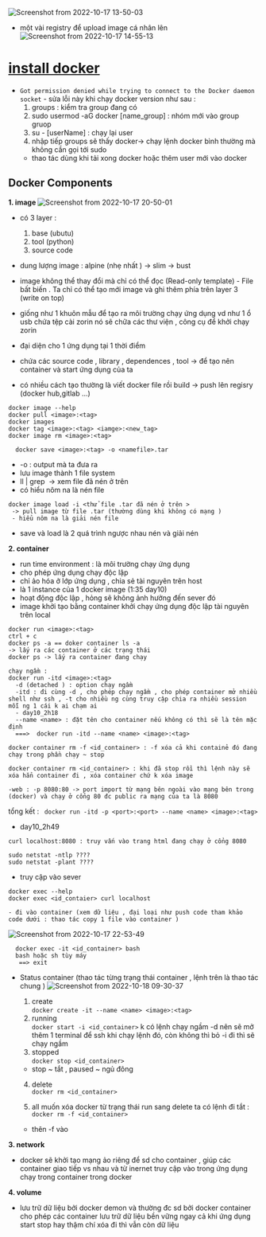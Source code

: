![Screenshot from 2022-10-17 13-50-03](https://user-images.githubusercontent.com/96046778/196108116-847469f3-6b2f-46bc-8e9d-c9bd969abc53.png)  

- một vài registry để upload image cá nhân lên    
![Screenshot from 2022-10-17 14-55-13](https://user-images.githubusercontent.com/96046778/196120640-3c329cba-9654-4147-a9bf-6562528a3ab8.png)

# [install docker](https://docs.docker.com/engine/install/ubuntu/) 
- `Got permission denied while trying to connect to the Docker daemon socket` - sửa lỗi này khi chạy docker version như sau : 
  1. groups : kiểm tra group đang có 
  2. sudo usermod -aG docker [name_group] : nhóm mới vào group gruop 
  3. su - [userName] : chạy lại user
  4. nhập tiếp groups sẽ thấy docker-> chạy lệnh docker bình thường mà không cần gọi tới sudo 
  - thao tác dùng khi tải xong docker hoặc thêm user mới vào docker 

## Docker Components
<b>1. image </b >
![Screenshot from 2022-10-17 20-50-01](https://user-images.githubusercontent.com/96046778/196194789-a2664909-1375-4e2d-9ccd-9644677ca7fa.png)

  - có 3 layer : 
    1. base (ubutu) 
    2. tool (python)
    3. source code 

  - dung lượng image : alpine (nhẹ nhất ) -> slim -> bust 
  - image không thể thay đổi mà chỉ có thể đọc (Read-only template) - File bất biến . Ta chỉ có thể tạo mới image và ghi thêm phía trên layer 3 (write on top) 
  - giống như 1 khuôn mẫu để tạo ra môi trường chạy ứng dụng vd như 1 ổ usb chứa tệp cài zorin nó sẽ chữa các thư viện , công cụ để khởi chạy zorin 
  - đại diện cho 1 ứng dụng tại 1 thời điểm 
  - chứa các source code , library , dependences , tool -> để tạo nên container và start ứng dụng của ta
  - có nhiều cách tạo thường là viết docker file rồi build -> push lên regisry (docker hub,gitlab ...) 
  
  ```docker
  docker image --help
  docker pull <image>:<tag>
  docker images 
  docker tag <image>:<tag> <iamge>:<new_tag>
  docker image rm <image>:<tag>
```

```docker
  docker save <image>:<tag> -o <namefile>.tar
``` 
  - -o : output mà ta đưa ra 
  - lưu image thành 1 file system 
  - ll | grep <image>  -> xem file đã nén ở trên 
  - có hiểu nôm na là nén file

  ```
  docker image load -i <thử file .tar đã nén ở trên >
   -> pull image từ file .tar (thường dùng khi không có mạng ) 
   - hiểu nôm na là giải nén file 
  ``` 
  - save và load là 2 quá trình ngược nhau nén và giải nén 

<b>2. container </b>
  - run time environment : là môi trường chạy ứng dụng 
  - cho phép ứng dụng chạy độc lập 
  - chỉ ảo hóa ở lớp ứng dụng , chia sẻ tài nguyên trên host 
  - là 1 instance của 1 docker image (1:35 day10)   
  - hoạt động độc lập , hỏng sẽ không ảnh hưởng đến sever đó 
  - image khởi tạo bằng container khởi chạy ứng dụng độc lập tài nguyên trên local 

  ```
  docker run <image>:<tag>
  ctrl + c 
  docker ps -a == doker container ls -a 
  -> lấy ra các container ở các trạng thái 
  docker ps -> lấy ra container đang chạy 
  ```

  ``` 
  chạy ngầm : 
  docker run -itd <image>:<tag>
    -d (detached ) : option chạy ngầm 
    -itd : đi cùng -d , cho phép chạy ngầm , cho phép container mở nhiều shell như ssh , -t cho nhiều ng cùng truy cập chia ra nhiều session mỗi ng 1 cái k ai chạm ai 
    - day10_2h18
    --name <name> : đặt tên cho container nếu không có thì sẽ là tên mặc định 
    ===>  docker run -itd --name <name> <image>:<tag>
  ```

  ```
  docker container rm -f <id_container> : -f xóa cả khi containẻ đó đang chạy trong phần chạy ~ stop

  docker container rm <id_container> : khi đã stop rồi thì lệnh này sẽ xóa hẳn container đi , xóa container chứ k xóa image 
  ```

  ```
  -web : -p 8080:80 -> port import từ mạng bên ngoài vào mạng bên trong (docker) và chạy ở cổng 80 đc public ra mạng của ta là 8080 
  ```
  tổng kết : 
 ` docker run -itd -p <port>:<port> --name <name> <image>:<tag>`


  - day10_2h49 

  ```
  curl localhost:8080 : truy vấn vào trang html đang chạy ở cổng 8080 

  sudo netstat -ntlp ????
  sudo netstat -plant ???? 
  ```

  - truy cập vào sever 
  ```
  docker exec --help  
  docker exec <id_contaier> curl localhost  

  - đi vào container (xem dữ liệu , đại loại như push code tham khảo code dưới : thao tác copy 1 file vào container )
  ```

![Screenshot from 2022-10-17 22-53-49](https://user-images.githubusercontent.com/96046778/196224897-5f35aa19-8dbf-4fa3-a87b-cf3a2e241dd6.png)

```
  docker exec -it <id_container> bash 
  bash hoặc sh tùy máy  
   ==> exit 
```

- Status container (thao tác từng trạng thái container , lệnh trên là thao tác chung )
![Screenshot from 2022-10-18 09-30-37](https://user-images.githubusercontent.com/96046778/196321638-39e8d254-c7d2-436f-9a3a-95c95628bb26.png)
  1. create   
  `docker create -it --name <name> <image>:<tag>`
  2. running   
  `docker start -i <id_container>`  k có lệnh chạy ngầm -d nên sẽ mở thêm 1 terminal để ssh khi chạy lệnh đó, còn không thì bỏ -i đi thì sẽ chạy ngầm 
  3. stopped   
  `docker stop <id_container>`
  - stop ~ tắt , paused ~ ngủ đông 

  4. delete    
  `docker rm <id_container>`

  5. all
  muốn xóa docker từ trạng thái run sang delete ta có lệnh đi tắt : 
  `docker rm -f <id_container>` 
  - thên -f vào 


<b>3. network </b>
  - docker sẽ khởi tạo mạng ảo riêng để sd cho container , giúp các container giao tiếp vs nhau và từ inernet truy cập vào trong ứng dụng chạy trong container trong docker 

<b>4. volume </b>
  - lưu trữ dữ liệu bởi docker demon và thường đc sd bởi docker container cho phép các container lưu trữ dữ liệu bền vững ngay cả khi ứng dụng start stop hay thậm chí xóa đi thì vẫn còn dữ liệu   




